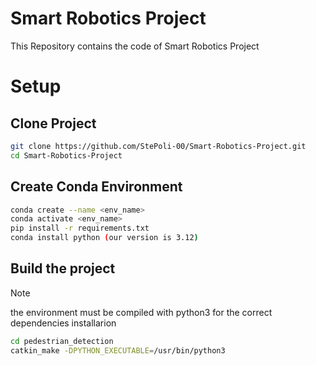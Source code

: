 # Smart Robotics Project
This Repository contains the code of Smart Robotics Project

# Setup

## Clone Project
```sh
git clone https://github.com/StePoli-00/Smart-Robotics-Project.git
cd Smart-Robotics-Project
```
 ## Create Conda Environment
```sh
conda create --name <env_name>
conda activate <env_name>
pip install -r requirements.txt
conda install python (our version is 3.12)
```
## Build the project
> [!NOTE]
> the environment must be compiled with python3 for the correct dependencies installarion
```sh
cd pedestrian_detection
catkin_make -DPYTHON_EXECUTABLE=/usr/bin/python3
```





